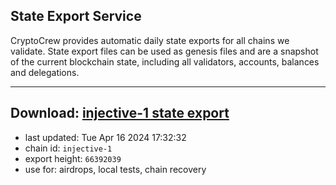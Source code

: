 ## State Export Service
CryptoCrew provides automatic daily state exports for all chains we validate. State export files can be used as genesis files and are a snapshot of the current blockchain state, including all validators, accounts, balances and delegations.

---
**Download: [injective-1 state export](https://dl-eu2.ccvalidators.com/SERVICE/injective/injective-1_export_66392039.json)**
---

- last updated: Tue Apr 16 2024 17:32:32
- chain id: `injective-1`
- export height: `66392039`
- use for: airdrops, local tests, chain recovery
